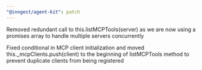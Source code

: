 ```yaml
---
"@inngest/agent-kit": patch
---
```


Removed redundant call to this.listMCPTools(server) as we are now using a promises array to handle multiple servers concurrently

Fixed conditional in MCP client initialization and moved this.\_mcpClients.push(client) to the beginning of listMCPTools method to prevent duplicate clients from being registered
